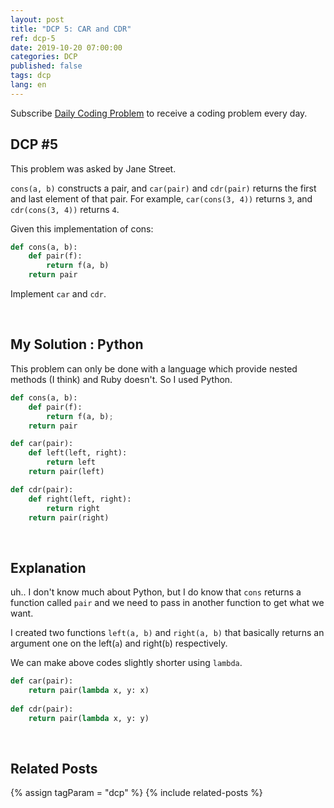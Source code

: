 ```yaml
---
layout: post
title: "DCP 5: CAR and CDR"
ref: dcp-5
date: 2019-10-20 07:00:00
categories: DCP
published: false
tags: dcp
lang: en
---
```


Subscribe [Daily Coding Problem](https://www.dailycodingproblem.com) to receive a coding problem every day. 

## **DCP #5** <a id="dcp5"></a>
This problem was asked by Jane Street.

`cons(a, b)` constructs a pair, and `car(pair)` and `cdr(pair)` returns the first and last element of that pair. For example, `car(cons(3, 4))` returns `3`, and `cdr(cons(3, 4))` returns `4`.

Given this implementation of cons:

```python
def cons(a, b):
    def pair(f):
        return f(a, b)
    return pair
```
Implement `car` and `cdr`.

<br>

## **My Solution : Python**
This problem can only be done with a language which provide nested methods (I think) and Ruby doesn't. So I used Python.

```python
def cons(a, b):
    def pair(f):
        return f(a, b);
    return pair

def car(pair):
    def left(left, right):
        return left
    return pair(left)

def cdr(pair):
    def right(left, right):
        return right
    return pair(right)
```

<br>

## **Explanation**

uh.. I don't know much about Python, but I do know that `cons` returns a function called `pair` and we need to pass in another function to get what we want.

I created two functions `left(a, b)` and `right(a, b)` that basically returns an argument one on the left(`a`) and right(`b`) respectively.

We can make above codes slightly shorter using `lambda`.

```python
def car(pair):
    return pair(lambda x, y: x)
    
def cdr(pair):
    return pair(lambda x, y: y)
```
<br>

## **Related Posts**
{% assign tagParam = "dcp" %}
{% include related-posts %}
